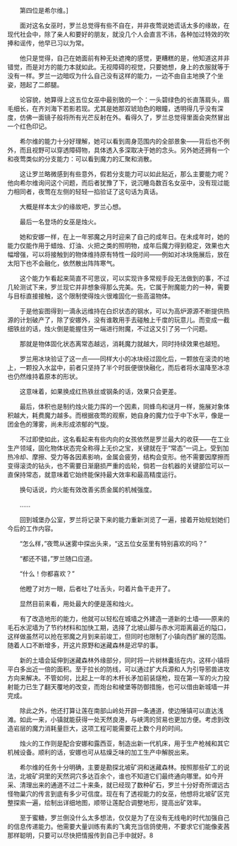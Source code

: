 　　第四位是希尔维。]

　　面对这名女巫时，罗兰总觉得有些不自在，并非夜莺说她谎话太多的缘故，在现代社会中，除了亲人和要好的朋友，就没几个人会直言不讳，各种加过特效的吹捧和谣传，他早已习以为常。

　　他只是觉得，自己在她面前有种无处遮掩的感觉，更糟糕的是，他知道这并非错觉，而是对方的能力本就如此。无视障碍的视觉，只要她想，身上的衣服就等于没有一样。罗兰一边暗叹为什么自己没有这样的能力，一边不由自主地换了个坐姿，翘起了二郎腿。

　　论容貌，她算得上这五位女巫中最别致的一个：一头碧绿色的长直落肩头，眉毛细长，在齐刘海下若影若现。尤其是她那双琥珀色的眼瞳，透明得几乎没有深度，仿佛一面镜子般将所有光芒反射在外。看得久了，罗兰总觉得里面会突然冒出一个红色印记。

　　希尔维的能力十分好理解，她可以看到周身范围内的全部景象——背后也不例外，而且视野可以穿透障碍物，具体透入多深取决于她的念头。另外她还拥有一个和夜莺类似的分支能力：可以看到魔力的汇聚和消散。

　　这让罗兰略微感到有些意外，假若分支能力可以如此贴近，那么主要能力呢？他向希尔维询问这个问题，而后者犹豫了下，说沉睡岛数百名女巫中，没有现过能力相同者，夜莺在左侧的轻轻一掐验证了这句话为真话。

　　大概是样本太少的缘故吧，罗兰心想。

　　最后一名登场的女巫是烛火。

　　她和安娜一样，在上一年邪魔之月时迎来了自己的成年日。在未成年时，她的能力仅能作用于蜡烛、灯油、火把之类的照明物，成年后魔力得到稳定，效果也大幅增强，可以将接触到的物体维持原有特性一段时间——例如对冰块施展后，放在太阳下也不会融化，依然散出阵阵寒气。

　　这个能力乍看起来简直不可思议，可以实现许多常规手段无法做到的事，不过几轮测试下来，罗兰现它并非想象得那么完美。先，它属于附魔能力的一种，需要与目标直接接触，这个限制使得烛火很难固化一些高温物体。

　　于是他妄图得到一滴永远维持在白炽状态的钢水，可以为高炉源源不断提供热源的计划破产了，除了安娜外，没有谁敢用手去碰触上千度的玩意儿。而变成一截细铁丝的话，烛火倒是能握住另一端进行附魔，不过这又引了另一个问题。

　　那就是物体固化状态离常态越远，消耗魔力就越大，同时持续效果也越短。

　　罗兰用冰块验证了这一点——同样大小的冰块经过固化后，一颗放在滚烫的地上，一颗投入水盆中，前者只坚持了半个时辰便很快融化，而后者将水温降至冰凉也仍然维持着原本的形状。

　　这意味着，如果换成红热铁丝或钢条的话，效果只会更差。

　　最后，体积也是制约烛火能力挥的一个因素，同蜂鸟和谜月一样，施展对象体积越大，耗费魔力越多。而根据夜莺的观察，她自身的魔力位于中下水平，像是一团金色的薄雾，尚未形成浓郁的气旋。

　　不过即使如此，这名看起来有些内向的女孩依然是罗兰最大的收获——在工业生产领域，固化物体状态完全称得上无价之宝，关键就在于“常态”一词上。受到加热冷却、摩擦、受力等各因素影响，金属会疲劳，结构会变形。他不需要因摩擦而变得滚烫的钻头，也不需要日渐磨损严重的齿轮，倘若一台机器的关键部位可以一直保持常态，就意味着它始终能保持最大效率和最高精度运行。

　　换句话说，灼火能有效改善劣质金属的机械强度。

　　……

　　回到城堡办公室，罗兰将记录下来的能力重新浏览了一遍，接着开始规划她们今后的工作内容。

　　“怎么样，”夜莺从迷雾中探出头来，“这五位女巫里有特别喜欢的吗？”

　　“都还不错，”罗兰随口应道。

　　“什么！你都喜欢？”

　　他瞪了对方一眼，后者吐了吐舌头，叼着片鱼干走开了。

　　显然目前来看，用处最大的便是莲和烛火。

　　有了改造地形的能力，他就可以轻松在城墙之外建造一道新的土墙——原来的毛石水泥墙为了节约材料和加快工期，选择了北坡山脚与赤水河距离最近的隘口，这样做虽然可以抢在邪魔之月到来前竣工，但同时也限制了小镇向西扩展的范围。随着人口不断增多，开这片原野和迷藏森林是迟早的事。

　　新的土墙会延伸到迷藏森林外缘部分，同时将一片树林囊括在内，这样小镇将平白多出近一倍的面积。至于拉长的防线，可以通过扩大兵源和人为引导邪兽进攻方向来解决。不管如何，比起上一年的木杆长矛加前装燧枪，现在第一军的火力投射能力已生了翻天覆地的改变，而炮台和棱堡等防御措施，也可以借由新城墙一并完成。

　　除此之外，他还打算让莲在南部山岭处开辟一条通道，使边陲镇可以直达浅滩。如此一来，小镇就能获得一处天然良港，与峡湾的贸易也更加方便。考虑到改造岩层的魔力消耗量巨大，这项工程可能需要花上数个月的时间。

　　烛火的工作则是配合安娜和露西亚，制造出新一代机床，用于生产枪械和其它机械设备。顺利的话，安娜也可从枯燥乏味的加工生产中解脱出来。

　　希尔维的任务十分明确，主要是勘探北坡矿洞和迷藏森林。按照那些矿工的说法，北坡矿洞里的天然洞穴多达百余个，谁也不知道它们最终通向哪里。如今开采、清理出来的通道不过二十来条，就已经现了数种矿石，罗兰十分好奇所谓远古怪物巢穴的传言到底有多少可信度。现在有了透视能力的女巫，他想将北坡矿区完整探索一遍，绘制出详细地图，顺带让莲配合调整地形，提高出矿效率。

　　至于蜜糖，罗兰倒没什么太多想法，仅仅是为了在没有无线电的时代加强自己的信息传递能力。他需要大量训练有素的飞禽充当信鸽使用，不要求它们能像麦茜那样聪明，只要可以尽快把情报传到自己手中就好。8
